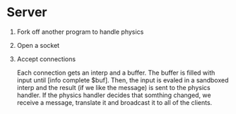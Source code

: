 # Server
1. Fork off another program to handle physics
2. Open a socket
3. Accept connections

   Each connection gets an interp and a buffer.  The buffer is filled
   with input until [info complete $buf].  Then, the input is evaled in a
   sandboxed interp and the result (if we like the message) is sent to the
   physics handler.  If the physics handler decides that somthing changed,
   we receive a message, translate it and broadcast it to all of the clients.

